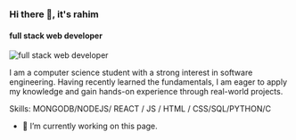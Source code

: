 ### Hi there 👋, it's rahim
#### full stack web developer
![full stack web developer](https://images.pexels.com/photos/205416/pexels-photo-205416.jpeg?auto=compress&cs=tinysrgb&w=400)

I am a computer science student with a strong interest in software engineering. Having recently learned the fundamentals, I am eager to apply my knowledge and gain hands-on experience through real-world projects.

Skills: MONGODB/NODEJS/ REACT / JS / HTML / CSS/SQL/PYTHON/C

- 🔭 I’m currently working on this page. 




